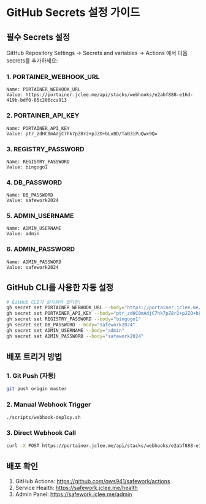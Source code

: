 # GitHub Secrets 설정 가이드

## 필수 Secrets 설정

GitHub Repository Settings → Secrets and variables → Actions 에서 다음 secrets를 추가하세요:

### 1. PORTAINER_WEBHOOK_URL
```
Name: PORTAINER_WEBHOOK_URL
Value: https://portainer.jclee.me/api/stacks/webhooks/e2abf888-e16d-419b-bdf0-65c206cca913
```

### 2. PORTAINER_API_KEY
```
Name: PORTAINER_API_KEY
Value: ptr_zdHC0mAdjC7hk7pZ8r2+pJZO+bLxBD/TaB3iPuQwx9Q=
```

### 3. REGISTRY_PASSWORD
```
Name: REGISTRY_PASSWORD
Value: bingogo1
```

### 4. DB_PASSWORD
```
Name: DB_PASSWORD
Value: safework2024
```

### 5. ADMIN_USERNAME
```
Name: ADMIN_USERNAME
Value: admin
```

### 6. ADMIN_PASSWORD
```
Name: ADMIN_PASSWORD
Value: safework2024
```

## GitHub CLI를 사용한 자동 설정

```bash
# GitHub CLI가 설치되어 있다면:
gh secret set PORTAINER_WEBHOOK_URL --body="https://portainer.jclee.me/api/stacks/webhooks/e2abf888-e16d-419b-bdf0-65c206cca913"
gh secret set PORTAINER_API_KEY --body="ptr_zdHC0mAdjC7hk7pZ8r2+pJZO+bLxBD/TaB3iPuQwx9Q="
gh secret set REGISTRY_PASSWORD --body="bingogo1"
gh secret set DB_PASSWORD --body="safework2024"
gh secret set ADMIN_USERNAME --body="admin"
gh secret set ADMIN_PASSWORD --body="safework2024"
```

## 배포 트리거 방법

### 1. Git Push (자동)
```bash
git push origin master
```

### 2. Manual Webhook Trigger
```bash
./scripts/webhook-deploy.sh
```

### 3. Direct Webhook Call
```bash
curl -X POST https://portainer.jclee.me/api/stacks/webhooks/e2abf888-e16d-419b-bdf0-65c206cca913
```

## 배포 확인

1. GitHub Actions: https://github.com/qws941/safework/actions
2. Service Health: https://safework.jclee.me/health
3. Admin Panel: https://safework.jclee.me/admin
